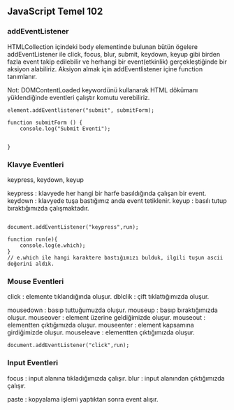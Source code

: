 ## JavaScript Temel 102 

### addEventListener

HTMLCollection içindeki body elementinde bulunan bütün ögelere addEventListener ile click, focus, blur, submit, keydown, keyup gibi birden fazla event takip edilebilir ve herhangi bir event(etkinlik) gerçekleştiğinde bir aksiyon alabiliriz. Aksiyon almak için addEventlistener içine function tanımlanır.

Not: DOMContentLoaded keywordünü kullanarak HTML dökümanı yüklendiğinde eventleri çalıştır komutu verebiliriz.


```
element.addEventlistener("submit", submitForm); 

function submitForm () {
    console.log("Submit Eventi");
    
   
}

```

### Klavye Eventleri

keypress, keydown, keyup

keypress : klavyede her hangi bir harfe basıldığında çalışan bir event.
keydown : klavyede tuşa bastığımız anda event tetiklenir.
keyup : basılı tutup bıraktığımızda çalışmaktadır.

```

document.addEventListener("keypress",run);

function run(e){
    console.log(e.which); 
}
// e.which ile hangi karaktere bastığımızı bulduk, ilgili tuşun ascii değerini aldık.

```

### Mouse Eventleri

click : elemente tıklandığında oluşur.
dblclik :  çift tıklattığımızda oluşur.

mousedown : basıp tuttuğumuzda oluşur.
mouseup : basıp bıraktığımızda oluşur.
mouseover : element üzerine geldiğimizde oluşur. 
mouseout : elementten çıktığımızda oluşur.
mouseenter : element kapsamına girdiğimizde oluşur.
mouseleave : elementten çıktığımızda oluşur.


```
document.addEventListener("click",run);

```

### Input Eventleri

focus : input alanına tıkladığımızda çalışır.
blur : input alanından çıktığımızda çalışır.

paste : kopyalama işlemi yaptıktan sonra event alışır.